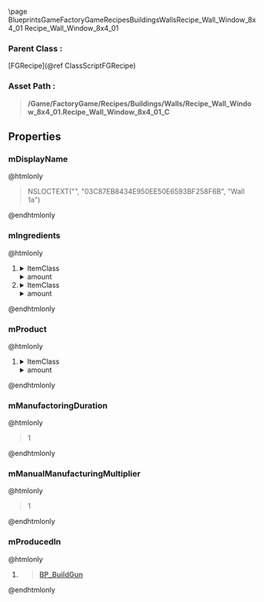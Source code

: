 \page BlueprintsGameFactoryGameRecipesBuildingsWallsRecipe_Wall_Window_8x4_01 Recipe_Wall_Window_8x4_01
### Parent Class :
[FGRecipe](@ref ClassScriptFGRecipe)
### Asset Path :
<b><blockquote>/Game/FactoryGame/Recipes/Buildings/Walls/Recipe_Wall_Window_8x4_01.Recipe_Wall_Window_8x4_01_C</blockquote></b>
## Properties

### mDisplayName
@htmlonly
<blockquote>NSLOCTEXT("", "03C87EB8434E950EE50E6593BF258F6B", "Wall 1a")</blockquote>
@endhtmlonly

### mIngredients
@htmlonly
<ol>
<li>
<details>
 <summary>ItemClass</summary>
<b><a href="_blueprints_game_factory_game_resource_parts_iron_plate_desc__iron_plate.html"><blockquote>Desc_IronPlate</blockquote></a></b>
</details>
<details>
 <summary>amount</summary>
<blockquote>3</blockquote>
</details>
</li>
<li>
<details>
 <summary>ItemClass</summary>
<b><a href="_blueprints_game_factory_game_resource_parts_cement_desc__cement.html"><blockquote>Desc_Cement</blockquote></a></b>
</details>
<details>
 <summary>amount</summary>
<blockquote>3</blockquote>
</details>
</li>
</ol>
@endhtmlonly

### mProduct
@htmlonly
<ol>
<li>
<details>
 <summary>ItemClass</summary>
<b><a href="_blueprints_game_factory_game_buildable_building_wall_desc__wall__window_8x4_01.html"><blockquote>Desc_Wall_Window_8x4_01</blockquote></a></b>
</details>
<details>
 <summary>amount</summary>
<blockquote>1</blockquote>
</details>
</li>
</ol>
@endhtmlonly

### mManufactoringDuration
@htmlonly
<blockquote>1</blockquote>
@endhtmlonly

### mManualManufacturingMultiplier
@htmlonly
<blockquote>1</blockquote>
@endhtmlonly

### mProducedIn
@htmlonly
<ol>
<li>
<b><a href="_blueprints_game_factory_game_equipment_build_gun_b_p__build_gun.html"><blockquote>BP_BuildGun</blockquote></a></b>
</li>
</ol>
@endhtmlonly

